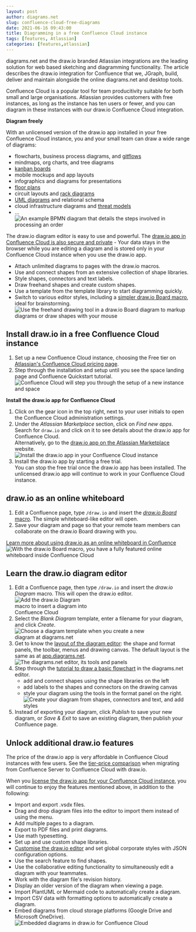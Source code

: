 ```yaml
---
layout: post
author: diagrams.net
slug: confluence-cloud-free-diagrams
date: 2021-06-16 09:43:00
title: Diagramming in a free Confluence Cloud instance
tags: [features, Atlassian]
categories: [features,atlassian]
---
```


diagrams.net and the draw.io branded Atlassian integrations are the leading solution for web based sketching and diagramming functionality. The article describes the draw.io integration for Confluence that we, JGraph, build, deliver and maintain alongside the online diagrams.net and desktop tools.

Confluence Cloud is a popular tool for team producitivity suitable for both small and large organisations. Atlassian provides customers with free instances, as long as the instance has ten users or fewer, and you can diagram in these instances with our draw.io Confluence Cloud integration.

**Diagram freely**

With an unlicensed version of the draw.io app installed in your free Confluence Cloud instance, you and your small team can draw a wide range of diagrams: 
* flowcharts, business process diagrams, and [gitflows](/blog/gitflow-diagram.html)
* mindmaps, org charts, and tree diagrams
* [kanban boards](/blog/kanban-boards.html)
* mobile mockups and app layouts
* infographics and diagrams for presentations
* [floor plans](/blog/floorplans.html)
* circuit layouts and [rack diagrams](/blog/rack-diagrams.html)
* [UML diagrams](/blog/uml-2-5.html) and relational schema
* cloud infrastructure diagrams and [threat models](/blog/threat-modelling.html)
* ...
<br /><img src="/assets/img/blog/bpmn-example-order-process.png" style="max-width:100%;height:auto;" alt="An example BPMN diagram that details the steps involved in processing an order">


The draw.io diagram editor is easy to use and powerful. The [draw.io app in Confluence Cloud is also secure and private](/blog/data-protection.html) - Your data stays in the browser while you are editing a diagram and is stored only in your Confluence Cloud instance when you use the draw.io app. 

* Attach unlimited diagrams to pages with the draw.io macros.
* Use and connect shapes from an extensive collection of shape libraries.
* Style shapes, connectors and text labels.
* Draw freehand shapes and create custom shapes.
* Use a template from the template library to start diagramming quickly.
* Switch to various editor styles, including a [simpler draw.io Board macro](/blog/drawio-board-macro.html), ideal for brainstorming.
<br /><img src="/assets/img/blog/sketch-ui-freehand-drawing.gif" style="width=100%;max-width:500px;height:auto;" alt="Use the freehand drawing tool in a draw.io Board diagram to markup diagrams or draw shapes with your mouse">



## Install draw.io in a free Confluence Cloud instance

1. Set up a new Confluence Cloud instance, choosing the Free tier on [Atlassian's Confluence Cloud pricing page](https://www.atlassian.com/software/confluence/pricing). 
2. Step through the installation and setup until you see the space landing page and Confluence Quickstart tutorial.
<br /><img src="/assets/img/blog/confluence-cloud-new-instance.png" style="max-width:100%;height:auto;" alt="Confluence Cloud will step you through the setup of a new instance and space">

**Install the draw.io app for Confluence Cloud**
1. Click on the gear icon in the top right, next to your user initials to open the Confluence Cloud administration settings. 
2. Under the _Atlassian Marketplace_ section, click on _Find new apps_. Search for ``draw.io`` and click on it to see details about the draw.io app for Confluence Cloud.
<br />Alternatively, go to the [draw.io app on the Atlassian Marketplace](https://marketplace.atlassian.com/apps/1210933/draw-io-diagrams-for-confluence?hosting=cloud&tab=overview) website.
<br /><img src="/assets/img/blog/confluence-cloud-install-drawio.png" style="max-width:100%;height:auto;" alt="Install the draw.io app in your Confluence Cloud instance">
3. Install the draw.io app by starting a free trial. 
<br />You can stop the free trial once the draw.io app has been installed. The unlicensed draw.io app will continue to work in your Confluence Cloud instance. 


## draw.io as an online whiteboard

1. Edit a Confluence page, type ``/draw.io`` and insert the [_draw.io Board_ macro](/blog/drawio-board-macro.html). The simple whiteboard-like editor will open.
2. Save your diagram and page so that your remote team members can collaborate on the draw.io Board drawing with you.

[Learn more about using draw.io as an online whiteboard in Confluence](/blog/online-whiteboard-confluence.html)
<br /><img src="/assets/img/blog/confluence-online-whiteboard-drawio.png" style="width=100%;max-width:600px;height:auto;" alt="With the draw.io Board macro, you have a fully featured online whiteboard inside Confluence Cloud">

## Learn the draw.io diagram editor

1. Edit a Confluence page, then type ``/draw.io`` and insert the _draw.io Diagram_ macro. This will open the draw.io editor. 
<br /><img src="/assets/img/blog/drawio-confluence-cloud-new.png" style="width=100%;max-width:200px;height:auto;" alt="Add the draw.io Diagram macro to insert a diagram into Confluence Cloud">
2. Select the _Blank Diagram_ template, enter a filename for your diagram, and click _Create_.
<br /><img src="/assets/img/blog/template-library-new-diagram.png" style="width=100%;max-width:400px;height:auto;" alt="Choose a diagram template when you create a new diagram at diagrams.net">
3. Get to know the [layout of the diagram editor](/doc/getting-started-editor.html): the shape and format panels, the toolbar, menus and drawing canvas. The default layout is the same as at [app.diagrams.net](https://app.diagrams.net/). 
<br /><img src="/assets/img/blog/interface-introduction.png" style="max-width:100%;height:auto;" alt="The diagrams.net editor, its tools and panels">
4. Step through the [tutorial to draw a basic flowchart](/doc/getting-started-basic-flow-chart.html#add-shapes-to-the-drawing-canvas) in the diagrams.net editor.
   * add and connect shapes using the shape libraries on the left
   * add labels to the shapes and connectors on the drawing canvas
   * style your diagram using the tools in the format panel on the right.
<br /><img src="/assets/img/blog/drawio-confluence-cloud-demo.gif" style="max-width:100%;height:auto;" alt="Create your diagram from shapes, connectors and text, and add styles">
5. Instead of exporting your diagram, click _Publish_ to save your new diagram, or _Save & Exit_ to save an existing diagram, then publish your Confluence page.

## Unlock additional draw.io features

The price of the draw.io app is very affordable in Confluence Cloud instances with few users. See the [tier-price comparison](/blog/gliffy-confluence-cloud-prices.html) when migrating from Confluence Server to Confluence Cloud with draw.io.

When you [license the draw.io app for your Confluence Cloud instance](https://marketplace.atlassian.com/apps/1210933/draw-io-diagrams-for-confluence?hosting=cloud&tab=overview), you will continue to enjoy the features mentioned above, in addition to the following:

* Import and export .vsdx files.
* Drag and drop diagram files into the editor to import them instead of using the menu.
* Add multiple pages to a diagram.
* Export to PDF files and print diagrams.
* Use math typesetting.
* Set up and use custom shape libraries. 
* [Customise the draw.io editor](/doc/drawio-confluence-cloud.html) and set global corporate styles with JSON configuration options.
* Use the search feature to find shapes.
* Use the collaborative editing functionality to simultaneously edit a diagram with your teammates.
* Work with the diagram file's revision history. 
* Display an older version of the diagram when viewing a page.
* Import PlantUML or Mermaid code to automatically create a diagram. 
* Import CSV data with formatting options to automatically create a diagram.
* Embed diagrams from cloud storage platforms (Google Drive and Microsoft OneDrive).
<br /><img src="/assets/img/blog/embed-diagrams-confluence-cloud.png" style="width=100%;max-width:500px;height:auto;" alt="Embedded diagrams in draw.io for Confluence Cloud">